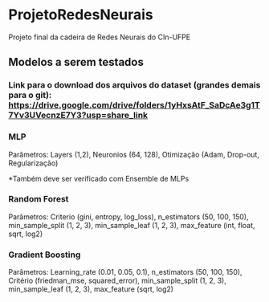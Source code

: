 # ProjetoRedesNeurais
Projeto final da cadeira de Redes Neurais do CIn-UFPE

## Modelos a serem testados 

### Link para o download dos arquivos do dataset (grandes demais para o git): https://drive.google.com/drive/folders/1yHxsAtF_SaDcAe3g1T7Yv3UVecnzE7Y3?usp=share_link

### MLP

Parâmetros: Layers (1,2), Neuronios (64, 128), Otimização (Adam, Drop-out, Regularização)

*Também deve ser verificado com Ensemble de MLPs

### Random Forest

Parâmetros: Criterio (gini, entropy, log_loss), n_estimators (50, 100, 150), min_sample_split (1, 2, 3), min_sample_leaf (1, 2, 3), max_feature (int, float, sqrt, log2)

### Gradient Boosting

Parâmetros: Learning_rate (0.01, 0.05, 0.1), n_estimators (50, 100, 150), Critério (friedman_mse, squared_error), min_sample_split (1, 2, 3), min_sample_leaf (1, 2, 3), max_feature (sqrt, log2)
